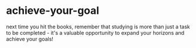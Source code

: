 # achieve-your-goal
 next time you hit the books, remember that studying is more than just a task to be completed - it's a valuable opportunity to expand your horizons and achieve your goals!
